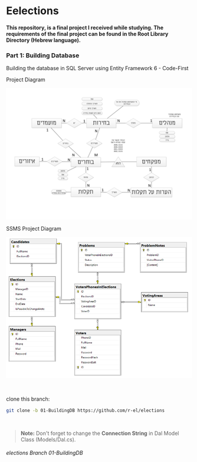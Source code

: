 # Eelections

#### This repository, is a final project I received while studying. The requirements of the final project can be found in the Root Library Directory (Hebrew language).

### **Part 1: Building Database**

Building the database in SQL Server using Entity Framework 6 - Code-First

Project Diagram

<p align="center"><img src="Project Diagram.jpg" > </p>

SSMS Project Diagram

<p align="center"><img src="SSMS Project Diagram.png" > </p>

<br>

clone this branch:

```sh
git clone -b 01-BuildingDB https://github.com/r-el/elections
```

<br>

> **Note:** Don't forget to change the **Connection String** in Dal Model Class (Models/Dal.cs).

###### elections Branch 01-BuildingDB

